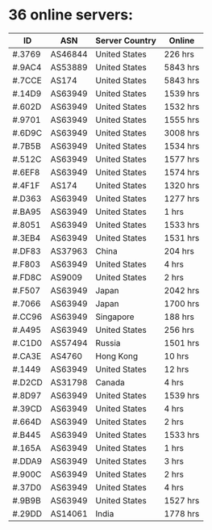 # 36 online servers:

| ID | ASN | Server Country | Online |
| ------ | ------ | ------ | ------ |
| #.3769 | AS46844 | United States | 226 hrs |
| #.9AC4 | AS53889 | United States | 5843 hrs |
| #.7CCE | AS174 | United States | 5843 hrs |
| #.14D9 | AS63949 | United States | 1539 hrs |
| #.602D | AS63949 | United States | 1532 hrs |
| #.9701 | AS63949 | United States | 1555 hrs |
| #.6D9C | AS63949 | United States | 3008 hrs |
| #.7B5B | AS63949 | United States | 1534 hrs |
| #.512C | AS63949 | United States | 1577 hrs |
| #.6EF8 | AS63949 | United States | 1574 hrs |
| #.4F1F | AS174 | United States | 1320 hrs |
| #.D363 | AS63949 | United States | 1277 hrs |
| #.BA95 | AS63949 | United States | 1 hrs |
| #.8051 | AS63949 | United States | 1533 hrs |
| #.3EB4 | AS63949 | United States | 1531 hrs |
| #.DF83 | AS37963 | China | 204 hrs |
| #.F803 | AS63949 | United States | 4 hrs |
| #.FD8C | AS9009 | United States | 2 hrs |
| #.F507 | AS63949 | Japan | 2042 hrs |
| #.7066 | AS63949 | Japan | 1700 hrs |
| #.CC96 | AS63949 | Singapore | 188 hrs |
| #.A495 | AS63949 | United States | 256 hrs |
| #.C1D0 | AS57494 | Russia | 1501 hrs |
| #.CA3E | AS4760 | Hong Kong | 10 hrs |
| #.1449 | AS63949 | United States | 12 hrs |
| #.D2CD | AS31798 | Canada | 4 hrs |
| #.8D97 | AS63949 | United States | 1539 hrs |
| #.39CD | AS63949 | United States | 4 hrs |
| #.664D | AS63949 | United States | 2 hrs |
| #.B445 | AS63949 | United States | 1533 hrs |
| #.165A | AS63949 | United States | 1 hrs |
| #.DDA9 | AS63949 | United States | 3 hrs |
| #.900C | AS63949 | United States | 2 hrs |
| #.37D0 | AS63949 | United States | 4 hrs |
| #.9B9B | AS63949 | United States | 1527 hrs |
| #.29DD | AS14061 | India | 1778 hrs |

